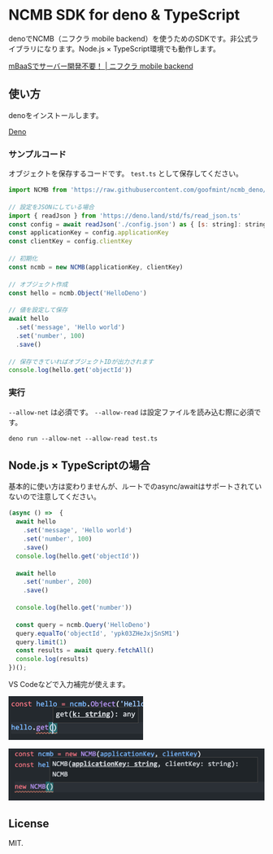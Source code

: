 # NCMB SDK for deno & TypeScript

denoでNCMB（ニフクラ mobile backend）を使うためのSDKです。非公式ライブラリになります。Node.js × TypeScript環境でも動作します。

[mBaaSでサーバー開発不要！ | ニフクラ mobile backend](https://mbaas.nifcloud.com/)

## 使い方

denoをインストールします。

[Deno](https://deno.land/)

### サンプルコード

オブジェクトを保存するコードです。 `test.ts` として保存してください。

```js
import NCMB from 'https://raw.githubusercontent.com/goofmint/ncmb_deno/master/ncmb.ts'

// 設定をJSONにしている場合
import { readJson } from 'https://deno.land/std/fs/read_json.ts'
const config = await readJson('./config.json') as { [s: string]: string }
const applicationKey = config.applicationKey
const clientKey = config.clientKey

// 初期化
const ncmb = new NCMB(applicationKey, clientKey)

// オブジェクト作成
const hello = ncmb.Object('HelloDeno')

// 値を設定して保存
await hello
  .set('message', 'Hello world')
  .set('number', 100)
  .save()

// 保存できていればオブジェクトIDが出力されます
console.log(hello.get('objectId'))
```

### 実行

`--allow-net` は必須です。 `--allow-read` は設定ファイルを読み込む際に必須です。

```
deno run --allow-net --allow-read test.ts
```

## Node.js × TypeScriptの場合

基本的に使い方は変わりませんが、ルートでのasync/awaitはサポートされていないので注意してください。

```ts
(async () =>  {
  await hello
    .set('message', 'Hello world')
    .set('number', 100)
    .save()
  console.log(hello.get('objectId'))

  await hello
    .set('number', 200)
    .save()

  console.log(hello.get('number'))

  const query = ncmb.Query('HelloDeno')
  query.equalTo('objectId', 'ypk03ZHeJxjSnSM1')
  query.limit(1)
  const results = await query.fetchAll()
  console.log(results)
})();
```

VS Codeなどで入力補完が使えます。

![](images/type_suggest_1.png)

![](images/type_suggest_2.png)

## License

MIT.
